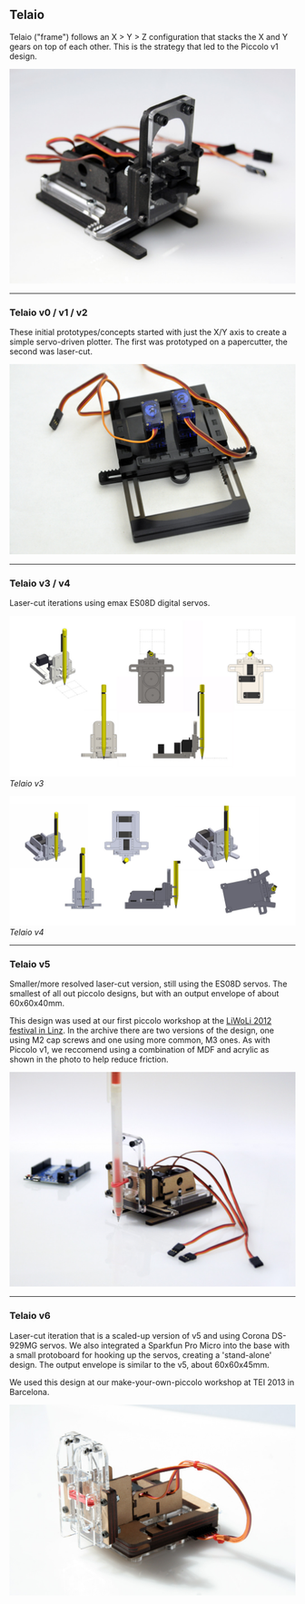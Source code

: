 ## Telaio

Telaio ("frame") follows an X > Y > Z configuration that stacks the X and Y gears on top of each other.  This is the strategy that led to the Piccolo v1 design.

![telaio](telaio_v5/telaio_v5_black.jpg?raw=true)

---

### Telaio v0 / v1 / v2

These initial prototypes/concepts started with just the X/Y axis to create a simple servo-driven plotter.  The first was prototyped on a papercutter, the second was laser-cut.

![telaio-v1](telaio_v1-2/telaio_v1.jpg?raw=true)

---

### Telaio v3 / v4

Laser-cut iterations using emax ES08D digital servos.

![telaio-v3](telaio_v3-4/telaio_v3_renders.jpg?raw=true)
_Telaio v3_

![telaio-v4](telaio_v3-4/telaio_v4_renders.jpg?raw=true)
_Telaio v4_

---

### Telaio v5

Smaller/more resolved laser-cut version, still using the ES08D servos.  The smallest of all out piccolo designs, but with an output envelope of about 60x60x40mm.

This design was used at our first piccolo workshop at the [LiWoLi 2012 festival in Linz](http://blog.diatom.cc/piccolo/build-your-own-piccolo-workshop-at-linz).  In the archive there are two versions of the design, one using M2 cap screws and one using more common, M3 ones.  As with Piccolo v1, we reccomend using a combination of MDF and acrylic as shown in the photo to help reduce friction.

![telaio-v5](telaio_v5/telaio_v5.jpg?raw=true)

---

### Telaio v6

Laser-cut iteration that is a scaled-up version of v5 and using Corona DS-929MG servos.  We also integrated a Sparkfun Pro Micro into the base with a small protoboard for hooking up the servos, creating a 'stand-alone' design.  The output envelope is similar to the v5, about 60x60x45mm.

We used this design at our make-your-own-piccolo workshop at TEI 2013 in Barcelona.

![telaio-v6](telaio_v6/telaio_v6.jpg?raw=true)